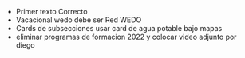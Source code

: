 * Primer texto Correcto
* Vacacional wedo debe ser Red WEDO
* Cards de subsecciones usar card de agua potable bajo mapas
* eliminar programas de formacion 2022 y colocar video adjunto por diego